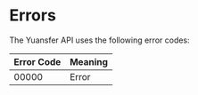# Errors

The Yuansfer API uses the following error codes:

Error Code | Meaning
---------- | -------
00000 | Error
